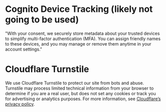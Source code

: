 
# Cognito Device Tracking (likely not going to be used)
"With your consent, we securely store metadata about your trusted devices to simplify multi-factor authentication (MFA). You can assign friendly names to these devices, and you may manage or remove them anytime in your account settings."

# Cloudflare Turnstile
We use Cloudflare Turnstile to protect our site from bots and abuse. Turnstile may process limited technical information from your browser to determine if you are a real user, but does not set any cookies or track you for advertising or analytics purposes. For more information, see [Cloudflare’s privacy policy](https://www.cloudflare.com/privacypolicy/).